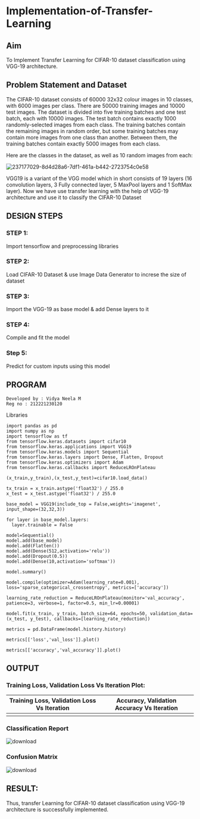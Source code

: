 # Implementation-of-Transfer-Learning
## Aim
To Implement Transfer Learning for CIFAR-10 dataset classification using VGG-19 architecture.
## Problem Statement and Dataset
The CIFAR-10 dataset consists of 60000 32x32 colour images in 10 classes, with 6000 images per class. There are 50000 training images and 10000 test images.
The dataset is divided into five training batches and one test batch, each with 10000 images. The test batch contains exactly 1000 randomly-selected images from each class. The training batches contain the remaining images in random order, but some training batches may contain more images from one class than another. Between them, the training batches contain exactly 5000 images from each class.

Here are the classes in the dataset, as well as 10 random images from each:

![237177029-8d4d28a6-7df1-461a-b442-2723754c0e58](https://github.com/vidyaneela/Implementation-of-Transfer-Learning/assets/94169318/0c867e5a-02f9-4e55-b90e-0f50b649c456)

VGG19 is a variant of the VGG model which in short consists of 19 layers (16 convolution layers, 3 Fully connected layer, 5 MaxPool layers and 1 SoftMax layer).
Now we have use transfer learning with the help of VGG-19 architecture and use it to classify the CIFAR-10 Dataset


## DESIGN STEPS
### STEP 1:

Import tensorflow and preprocessing libraries

### STEP 2:

Load CIFAR-10 Dataset & use Image Data Generator to increse the size of dataset

### STEP 3:

Import the VGG-19 as base model & add Dense layers to it

### STEP 4:

Compile and fit the model

### Step 5:

Predict for custom inputs using this model

## PROGRAM
```
Developed by : Vidya Neela M
Reg no : 212221230120
```
Libraries
```
import pandas as pd
import numpy as np
import tensorflow as tf
from tensorflow.keras.datasets import cifar10
from tensorflow.keras.applications import VGG19
from tensorflow.keras.models import Sequential
from tensorflow.keras.layers import Dense, Flatten, Dropout
from tensorflow.keras.optimizers import Adam
from tensorflow.keras.callbacks import ReduceLROnPlateau

(x_train,y_train),(x_test,y_test)=cifar10.load_data()

tx_train = x_train.astype('float32') / 255.0
x_test = x_test.astype('float32') / 255.0

base_model = VGG19(include_top = False,weights='imagenet', input_shape=(32,32,3))

for layer in base_model.layers:
  layer.trainable = False
  
model=Sequential()
model.add(base_model)
model.add(Flatten())
model.add(Dense(512,activation='relu'))
model.add(Dropout(0.5))
model.add(Dense(10,activation='softmax'))

model.summary()

model.compile(optimizer=Adam(learning_rate=0.001), loss='sparse_categorical_crossentropy', metrics=['accuracy'])

learning_rate_reduction = ReduceLROnPlateau(monitor='val_accuracy', patience=3, verbose=1, factor=0.5, min_lr=0.00001)

model.fit(x_train, y_train, batch_size=64, epochs=50, validation_data=(x_test, y_test), callbacks=[learning_rate_reduction])

metrics = pd.DataFrame(model.history.history)

metrics[['loss','val_loss']].plot()

metrics[['accuracy','val_accuracy']].plot()

```

## OUTPUT
### Training Loss, Validation Loss Vs Iteration Plot:

Training Loss, Validation Loss Vs Iteration             | Accuracy, Validation Accuracy Vs Iteration                   |               
:------------------------------------------------------:| :-----------------------------------------------------------:|
| | |

### Classification Report
![download](https://github.com/vidyaneela/Implementation-of-Transfer-Learning/assets/94169318/9fd174bf-f662-4320-8e63-55b8fab65395)


### Confusion Matrix

![download](https://github.com/vidyaneela/Implementation-of-Transfer-Learning/assets/94169318/0b7f8157-055a-4cae-9311-679e6a62a16f)


## RESULT:
Thus, transfer Learning for CIFAR-10 dataset classification using VGG-19 architecture is successfully implemented.
